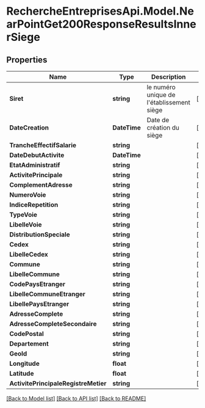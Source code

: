 # RechercheEntreprisesApi.Model.NearPointGet200ResponseResultsInnerSiege

## Properties

Name | Type | Description | Notes
------------ | ------------- | ------------- | -------------
**Siret** | **string** | le numéro unique de l&#39;établissement siège | [optional] 
**DateCreation** | **DateTime** | Date de création du siège | [optional] 
**TrancheEffectifSalarie** | **string** |  | [optional] 
**DateDebutActivite** | **DateTime** |  | [optional] 
**EtatAdministratif** | **string** |  | [optional] 
**ActivitePrincipale** | **string** |  | [optional] 
**ComplementAdresse** | **string** |  | [optional] 
**NumeroVoie** | **string** |  | [optional] 
**IndiceRepetition** | **string** |  | [optional] 
**TypeVoie** | **string** |  | [optional] 
**LibelleVoie** | **string** |  | [optional] 
**DistributionSpeciale** | **string** |  | [optional] 
**Cedex** | **string** |  | [optional] 
**LibelleCedex** | **string** |  | [optional] 
**Commune** | **string** |  | [optional] 
**LibelleCommune** | **string** |  | [optional] 
**CodePaysEtranger** | **string** |  | [optional] 
**LibelleCommuneEtranger** | **string** |  | [optional] 
**LibellePaysEtranger** | **string** |  | [optional] 
**AdresseComplete** | **string** |  | [optional] 
**AdresseCompleteSecondaire** | **string** |  | [optional] 
**CodePostal** | **string** |  | [optional] 
**Departement** | **string** |  | [optional] 
**GeoId** | **string** |  | [optional] 
**Longitude** | **float** |  | [optional] 
**Latitude** | **float** |  | [optional] 
**ActivitePrincipaleRegistreMetier** | **string** |  | [optional] 

[[Back to Model list]](../README.md#documentation-for-models) [[Back to API list]](../README.md#documentation-for-api-endpoints) [[Back to README]](../README.md)

